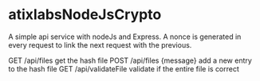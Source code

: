 # atixlabsNodeJsCrypto
A simple api service with nodeJs and Express. A nonce is generated in every request to link the next request with the previous.

GET /api/files get the hash file
POST /api/files {message} add a new entry to the hash file
GET /api/validateFile validate if the entire file is correct

